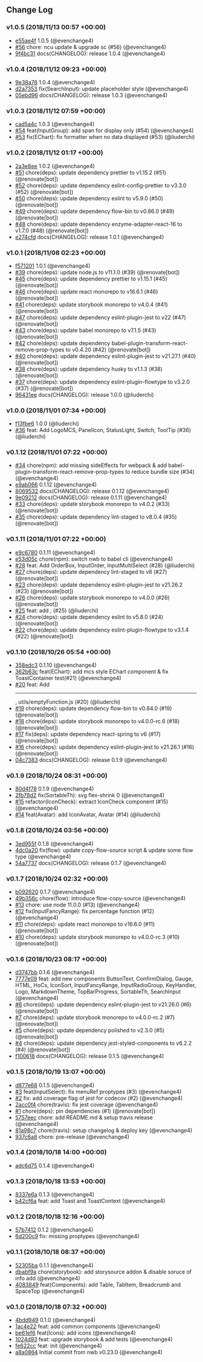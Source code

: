 ## Change Log

### v1.0.5 (2018/11/13 00:57 +00:00)

- [e55ae4f](https://github.com/Mediatek-Cloud/mcs-ui/commit/e55ae4f8ed6d4b2f14d9cc4b5d590057e6784ed2) 1.0.5 (@evenchange4)
- [#56](https://github.com/Mediatek-Cloud/mcs-ui/pull/56) chore: ncu update & upgrade sc (#56) (@evenchange4)
- [9f4bc31](https://github.com/Mediatek-Cloud/mcs-ui/commit/9f4bc31595012b0357586bdbba4c0535c58481e1) docs(CHANGELOG): release 1.0.4 (@evenchange4)

### v1.0.4 (2018/11/12 09:23 +00:00)

- [9e38a78](https://github.com/Mediatek-Cloud/mcs-ui/commit/9e38a785f48e0f30476c740a19ec6ea4f9c2aac7) 1.0.4 (@evenchange4)
- [d2a7353](https://github.com/Mediatek-Cloud/mcs-ui/commit/d2a7353fbd345044d220ced76d450c410d0a5508) fix(SearchInput): update placeholder style (@evenchange4)
- [05ebd96](https://github.com/Mediatek-Cloud/mcs-ui/commit/05ebd96e5e20a92959f26a08294c4010d9133ff9) docs(CHANGELOG): release 1.0.3 (@evenchange4)

### v1.0.3 (2018/11/12 07:59 +00:00)

- [cad5a4c](https://github.com/Mediatek-Cloud/mcs-ui/commit/cad5a4c5a7de6312ab0dc865f663969d8fda9c95) 1.0.3 (@evenchange4)
- [#54](https://github.com/Mediatek-Cloud/mcs-ui/pull/54) feat(InputGroup): add span for display only (#54) (@evenchange4)
- [#53](https://github.com/Mediatek-Cloud/mcs-ui/pull/53) fix(EChart): fix formatter when no data displayed (#53) (@liuderchi)

### v1.0.2 (2018/11/12 01:17 +00:00)

- [2a3e8ee](https://github.com/Mediatek-Cloud/mcs-ui/commit/2a3e8ee80bd3de7ea30fb783b679a078b3634600) 1.0.2 (@evenchange4)
- [#51](https://github.com/Mediatek-Cloud/mcs-ui/pull/51) chore(deps): update dependency prettier to v1.15.2 (#51) (@renovate[bot])
- [#52](https://github.com/Mediatek-Cloud/mcs-ui/pull/52) chore(deps): update dependency eslint-config-prettier to v3.3.0 (#52) (@renovate[bot])
- [#50](https://github.com/Mediatek-Cloud/mcs-ui/pull/50) chore(deps): update dependency eslint to v5.9.0 (#50) (@renovate[bot])
- [#49](https://github.com/Mediatek-Cloud/mcs-ui/pull/49) chore(deps): update dependency flow-bin to v0.86.0 (#49) (@renovate[bot])
- [#48](https://github.com/Mediatek-Cloud/mcs-ui/pull/48) chore(deps): update dependency enzyme-adapter-react-16 to v1.7.0 (#48) (@renovate[bot])
- [e274cfd](https://github.com/Mediatek-Cloud/mcs-ui/commit/e274cfda926389c8645dfdf1aa45a37b87d4472e) docs(CHANGELOG): release 1.0.1 (@evenchange4)

### v1.0.1 (2018/11/08 02:23 +00:00)

- [f571201](https://github.com/Mediatek-Cloud/mcs-ui/commit/f5712015b0cdbb19cd49e129503decb59872a219) 1.0.1 (@evenchange4)
- [#39](https://github.com/Mediatek-Cloud/mcs-ui/pull/39) chore(deps): update node.js to v11.1.0 (#39) (@renovate[bot])
- [#45](https://github.com/Mediatek-Cloud/mcs-ui/pull/45) chore(deps): update dependency prettier to v1.15.1 (#45) (@renovate[bot])
- [#46](https://github.com/Mediatek-Cloud/mcs-ui/pull/46) chore(deps): update react monorepo to v16.6.1 (#46) (@renovate[bot])
- [#41](https://github.com/Mediatek-Cloud/mcs-ui/pull/41) chore(deps): update storybook monorepo to v4.0.4 (#41) (@renovate[bot])
- [#47](https://github.com/Mediatek-Cloud/mcs-ui/pull/47) chore(deps): update dependency eslint-plugin-jest to v22 (#47) (@renovate[bot])
- [#43](https://github.com/Mediatek-Cloud/mcs-ui/pull/43) chore(deps): update babel monorepo to v7.1.5 (#43) (@renovate[bot])
- [#42](https://github.com/Mediatek-Cloud/mcs-ui/pull/42) chore(deps): update dependency babel-plugin-transform-react-remove-prop-types to v0.4.20 (#42) (@renovate[bot])
- [#40](https://github.com/Mediatek-Cloud/mcs-ui/pull/40) chore(deps): update dependency eslint-plugin-jest to v21.27.1 (#40) (@renovate[bot])
- [#38](https://github.com/Mediatek-Cloud/mcs-ui/pull/38) chore(deps): update dependency husky to v1.1.3 (#38) (@renovate[bot])
- [#37](https://github.com/Mediatek-Cloud/mcs-ui/pull/37) chore(deps): update dependency eslint-plugin-flowtype to v3.2.0 (#37) (@renovate[bot])
- [96431ee](https://github.com/Mediatek-Cloud/mcs-ui/commit/96431ee210d67455a7e75812ec9de30976baa67c) docs(CHANGELOG): release 1.0.0 (@liuderchi)

### v1.0.0 (2018/11/01 07:34 +00:00)

- [f13fbe6](https://github.com/Mediatek-Cloud/mcs-ui/commit/f13fbe62994561834e1398aae8848846ee546167) 1.0.0 (@liuderchi)
- [#36](https://github.com/Mediatek-Cloud/mcs-ui/pull/36) feat: Add LogoMCS, PanelIcon, StatusLight, Switch, ToolTip (#36) (@liuderchi)

### v0.1.12 (2018/11/01 07:22 +00:00)

- [#34](https://github.com/Mediatek-Cloud/mcs-ui/pull/34) chore(npm): add missing sideEffects for webpack & add babel-plugin-transform-react-remove-prop-types to reduce bundle size (#34) (@evenchange4)
- [e9ab066](https://github.com/Mediatek-Cloud/mcs-ui/commit/e9ab0666c31edf109dbb4b266ece08e3452bb332) 0.1.12 (@evenchange4)
- [8069532](https://github.com/Mediatek-Cloud/mcs-ui/commit/8069532546ad4cd8c72ac7c21b12aff476dfdc58) docs(CHANGELOG): release 0.1.12 (@evenchange4)
- [9e09212](https://github.com/Mediatek-Cloud/mcs-ui/commit/9e0921272e8ef83259be4ee0ff4737174eff19de) docs(CHANGELOG): release 0.1.11 (@evenchange4)
- [#33](https://github.com/Mediatek-Cloud/mcs-ui/pull/33) chore(deps): update storybook monorepo to v4.0.2 (#33) (@renovate[bot])
- [#35](https://github.com/Mediatek-Cloud/mcs-ui/pull/35) chore(deps): update dependency lint-staged to v8.0.4 (#35) (@renovate[bot])

### v0.1.11 (2018/11/01 07:22 +00:00)

- [e9c6780](https://github.com/Mediatek-Cloud/mcs-ui/commit/e9c6780da8399210907ee196862c6f102362029f) 0.1.11 (@evenchange4)
- [e53d05c](https://github.com/Mediatek-Cloud/mcs-ui/commit/e53d05c163dcba5af20d4165bdb8643a4f6f42fd) chore(npm): switch nwb to babel cli (@evenchange4)
- [#28](https://github.com/Mediatek-Cloud/mcs-ui/pull/28) feat: Add OrderBox, InputOrder, InputMultiSelect (#28) (@liuderchi)
- [#27](https://github.com/Mediatek-Cloud/mcs-ui/pull/27) chore(deps): update dependency lint-staged to v8 (#27) (@renovate[bot])
- [#23](https://github.com/Mediatek-Cloud/mcs-ui/pull/23) chore(deps): update dependency eslint-plugin-jest to v21.26.2 (#23) (@renovate[bot])
- [#26](https://github.com/Mediatek-Cloud/mcs-ui/pull/26) chore(deps): update storybook monorepo to v4.0.0 (#26) (@renovate[bot])
- [#25](https://github.com/Mediatek-Cloud/mcs-ui/pull/25) feat: add <ImageDropZone>, <IconImage> (#25) (@liuderchi)
- [#24](https://github.com/Mediatek-Cloud/mcs-ui/pull/24) chore(deps): update dependency eslint to v5.8.0 (#24) (@renovate[bot])
- [#22](https://github.com/Mediatek-Cloud/mcs-ui/pull/22) chore(deps): update dependency eslint-plugin-flowtype to v3.1.4 (#22) (@renovate[bot])

### v0.1.10 (2018/10/26 05:54 +00:00)

- [358edc3](https://github.com/Mediatek-Cloud/mcs-ui/commit/358edc32c9f39e8fd15dcb8cbb8f61408f4566f2) 0.1.10 (@evenchange4)
- [362b63c](https://github.com/Mediatek-Cloud/mcs-ui/commit/362b63ccf1080ea8e4c289c1edbebf758f2337ec) feat(EChart): add mcs style EChart component & fix ToastContainer test(#21) (@evenchange4)
- [#20](https://github.com/Mediatek-Cloud/mcs-ui/pull/20) feat: Add <Hr>, utils/emptyFunction.js (#20) (@liuderchi)
- [#19](https://github.com/Mediatek-Cloud/mcs-ui/pull/19) chore(deps): update dependency flow-bin to v0.84.0 (#19) (@renovate[bot])
- [#18](https://github.com/Mediatek-Cloud/mcs-ui/pull/18) chore(deps): update storybook monorepo to v4.0.0-rc.6 (#18) (@renovate[bot])
- [#17](https://github.com/Mediatek-Cloud/mcs-ui/pull/17) fix(deps): update dependency react-spring to v6 (#17) (@renovate[bot])
- [#16](https://github.com/Mediatek-Cloud/mcs-ui/pull/16) chore(deps): update dependency eslint-plugin-jest to v21.26.1 (#16) (@renovate[bot])
- [04c7383](https://github.com/Mediatek-Cloud/mcs-ui/commit/04c73839e9af369bab138034ab21840cb026dec8) docs(CHANGELOG): release 0.1.9 (@evenchange4)

### v0.1.9 (2018/10/24 08:31 +00:00)

- [80d4f78](https://github.com/Mediatek-Cloud/mcs-ui/commit/80d4f782ba6e34a5232e454fdde735b307896f9f) 0.1.9 (@evenchange4)
- [2fb78d2](https://github.com/Mediatek-Cloud/mcs-ui/commit/2fb78d213eb24ac44ea23a1a5605419d92efa0ae) fix(SortableTh): svg flex-shrink 0 (@evenchange4)
- [#15](https://github.com/Mediatek-Cloud/mcs-ui/pull/15) refactor(IconCheck): extract IconCheck component (#15) (@evenchange4)
- [#14](https://github.com/Mediatek-Cloud/mcs-ui/pull/14) feat(Avatar): add IconAvatar, Avatar (#14) (@liuderchi)

### v0.1.8 (2018/10/24 03:56 +00:00)

- [3ed955f](https://github.com/Mediatek-Cloud/mcs-ui/commit/3ed955fa8447209372bb2104bd896c820be82f56) 0.1.8 (@evenchange4)
- [4dc0a20](https://github.com/Mediatek-Cloud/mcs-ui/commit/4dc0a2069d77a94712ef3ba0276d0c32612eec0a) fix(flow): update copy-flow-source script & update some flow type (@evenchange4)
- [54a7737](https://github.com/Mediatek-Cloud/mcs-ui/commit/54a7737576fd0c398e2ab14bf41f71eede6beb2d) docs(CHANGELOG): release 0.1.7 (@evenchange4)

### v0.1.7 (2018/10/24 02:32 +00:00)

- [b092620](https://github.com/Mediatek-Cloud/mcs-ui/commit/b0926204e412b5aac92e57a7e874bfb09d3a4aad) 0.1.7 (@evenchange4)
- [49b356c](https://github.com/Mediatek-Cloud/mcs-ui/commit/49b356ca5dcbd5a6400c061886182ea87fc219cd) chore(flow): introduce flow-copy-source (@evenchange4)
- [#13](https://github.com/Mediatek-Cloud/mcs-ui/pull/13) chore: use node 11.0.0 (#13) (@evenchange4)
- [#12](https://github.com/Mediatek-Cloud/mcs-ui/pull/12) fix(InputFancyRange): fix percentage function (#12) (@evenchange4)
- [#11](https://github.com/Mediatek-Cloud/mcs-ui/pull/11) chore(deps): update react monorepo to v16.6.0 (#11) (@renovate[bot])
- [#10](https://github.com/Mediatek-Cloud/mcs-ui/pull/10) chore(deps): update storybook monorepo to v4.0.0-rc.3 (#10) (@renovate[bot])

### v0.1.6 (2018/10/23 08:17 +00:00)

- [d3747bb](https://github.com/Mediatek-Cloud/mcs-ui/commit/d3747bb9e8e80f3e9af051bfefcb2fa215ae0953) 0.1.6 (@evenchange4)
- [7777e09](https://github.com/Mediatek-Cloud/mcs-ui/commit/7777e09b54349d94f5d1d03e167ae9e1d0595cc1) feat: add new components ButtonText, ConfirmDialog, Gauge, HTML, HoCs, IconSort, InputFancyRange, InputRadioGroup, KeyHandler, Logo, MarkdownTheme, TopBarProgress, SortableTh, SearchInput (@evenchange4)
- [#6](https://github.com/Mediatek-Cloud/mcs-ui/pull/6) chore(deps): update dependency eslint-plugin-jest to v21.26.0 (#6) (@renovate[bot])
- [#7](https://github.com/Mediatek-Cloud/mcs-ui/pull/7) chore(deps): update storybook monorepo to v4.0.0-rc.2 (#7) (@renovate[bot])
- [#5](https://github.com/Mediatek-Cloud/mcs-ui/pull/5) chore(deps): update dependency polished to v2.3.0 (#5) (@renovate[bot])
- [#4](https://github.com/Mediatek-Cloud/mcs-ui/pull/4) chore(deps): update dependency jest-styled-components to v6.2.2 (#4) (@renovate[bot])
- [f100618](https://github.com/Mediatek-Cloud/mcs-ui/commit/f1006180df2f2cb7e34869dfbbb954f39c9b6f78) docs(CHANGELOG): release 0.1.5 (@evenchange4)

### v0.1.5 (2018/10/19 13:07 +00:00)

- [d877e68](https://github.com/Mediatek-Cloud/mcs-ui/commit/d877e686e69f73f24a04012a821a6b348cfe4e33) 0.1.5 (@evenchange4)
- [#3](https://github.com/Mediatek-Cloud/mcs-ui/pull/3) feat(InputSelect): fix menuRef proptypes (#3) (@evenchange4)
- [#2](https://github.com/Mediatek-Cloud/mcs-ui/pull/2) fix: add coverage flag of jest for codecov (#2) (@evenchange4)
- [2acc0f4](https://github.com/Mediatek-Cloud/mcs-ui/commit/2acc0f4fff6dbaf857a4b5d403845a71b8cc885b) chore(travis): fix jest coverage (@evenchange4)
- [#1](https://github.com/Mediatek-Cloud/mcs-ui/pull/1) chore(deps): pin dependencies (#1) (@renovate[bot])
- [5757eec](https://github.com/Mediatek-Cloud/mcs-ui/commit/5757eec40fa50d841c55e256f185a9b99a1b8892) chore: add README.md & setup travis release (@evenchange4)
- [81a98c7](https://github.com/Mediatek-Cloud/mcs-ui/commit/81a98c756b43dfda2a143b14efe57751565df7b8) chore(travis): setup changelog & deploy key (@evenchange4)
- [937c6a8](https://github.com/Mediatek-Cloud/mcs-ui/commit/937c6a846d18011a30262f00c5dee0e5e69f59f1) chore: pre-release (@evenchange4)

### v0.1.4 (2018/10/18 14:00 +00:00)

- [adc6d75](https://github.com/Mediatek-Cloud/mcs-ui/commit/adc6d75d5ae94200426ef515c390b9a4c8201186) 0.1.4 (@evenchange4)

### v0.1.3 (2018/10/18 13:53 +00:00)

- [8337e6a](https://github.com/Mediatek-Cloud/mcs-ui/commit/8337e6aa571d86d86e2e53497858657c16a0854b) 0.1.3 (@evenchange4)
- [b42cf6a](https://github.com/Mediatek-Cloud/mcs-ui/commit/b42cf6a2ff2fd261db04acd8b91f0eb8c04a0967) feat: add Toast and ToastContext (@evenchange4)

### v0.1.2 (2018/10/18 12:16 +00:00)

- [57b7412](https://github.com/Mediatek-Cloud/mcs-ui/commit/57b741207fcaefea3604ae2ba027a2819d215ca1) 0.1.2 (@evenchange4)
- [6d200c9](https://github.com/Mediatek-Cloud/mcs-ui/commit/6d200c90f0eba9acff262c946df7181f0a09f4ac) fix: missing proptypes (@evenchange4)

### v0.1.1 (2018/10/18 08:37 +00:00)

- [52305ba](https://github.com/Mediatek-Cloud/mcs-ui/commit/52305badb0933bc99d4cd19b62e43488557c46fd) 0.1.1 (@evenchange4)
- [dbabf9a](https://github.com/Mediatek-Cloud/mcs-ui/commit/dbabf9a6781132c07af5492c40bba4ee48d31c61) chore(storybook): add storysource addon & disable soruce of info add (@evenchange4)
- [4083849](https://github.com/Mediatek-Cloud/mcs-ui/commit/408384924cf79238318721aff466d60564460fb6) feat(Components): add Table, TabItem, Breadcrumb and SpaceTop (@evenchange4)

### v0.1.0 (2018/10/18 07:32 +00:00)

- [4bdd949](https://github.com/Mediatek-Cloud/mcs-ui/commit/4bdd949dbb6928d5015cd005787e0156ca3fd4ab) 0.1.0 (@evenchange4)
- [1ac4e22](https://github.com/Mediatek-Cloud/mcs-ui/commit/1ac4e22dfa3982a30eb362de07bec02b5a588add) feat: add common components (@evenchange4)
- [be61ef6](https://github.com/Mediatek-Cloud/mcs-ui/commit/be61ef6b0425fbce6812dc3592bac2a038f9c50b) feat(Icons): add icons (@evenchange4)
- [1024d93](https://github.com/Mediatek-Cloud/mcs-ui/commit/1024d93aa965308a78150c95cf0ef05556c9e062) feat: upgrade storybook & add tests (@evenchange4)
- [fe622cc](https://github.com/Mediatek-Cloud/mcs-ui/commit/fe622ccad413f4b54c5be075b4244dd7afa0fb97) feat: init (@evenchange4)
- [a8a0864](https://github.com/Mediatek-Cloud/mcs-ui/commit/a8a0864758d52d038efebc6df5d5a097ebd3d78f) Initial commit from nwb v0.23.0 (@evenchange4)

